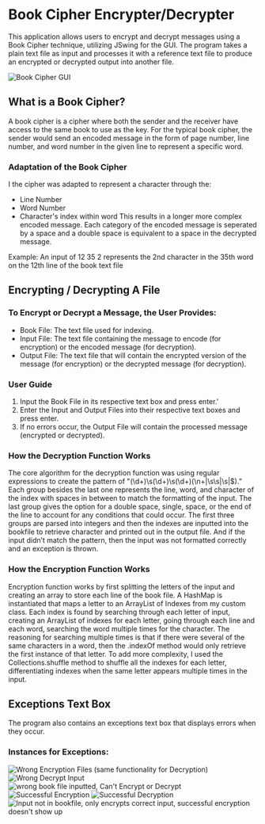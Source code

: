 # Book Cipher Encrypter/Decrypter
This application allows users to encrypt and decrypt messages using a Book Cipher technique, utilizing JSwing for the GUI. The program takes a plain text file as input and processes it with a reference text file to produce an encrypted or decrypted output into another file.

![Book Cipher GUI](https://github.com/user-attachments/assets/afb4e720-ddd7-403f-98a2-aba4862698b9)

## What is a Book Cipher?
A book cipher is a cipher where both the sender and the receiver have access to the same book to use as the key. For the typical book cipher, the sender would send an encoded message in the form of page number, line number, and word number in the given line to represent a specific word. 

### Adaptation of the Book Cipher
I the cipher was adapted to represent a character through the:
- Line Number
- Word Number
- Character's index within word
This results in a longer more complex encoded message. Each category of the encoded message is seperated by a space and a double space is equivalent to a space in the decrypted message. 

Example: An input of 12 35 2 represents the 2nd character in the 35th word on the 12th line of the book text file

## Encrypting / Decrypting A File
### To Encrypt or Decrypt a Message, the User Provides:
- Book File: The text file used for indexing.
- Input File: The text file containing the message to encode (for encryption) or the encoded message (for decryption).
- Output File: The text file that will contain the encrypted version of the message (for encryption) or the decrypted message (for decryption).

### User Guide
1. Input the Book File in its respective text box and press enter.'
2. Enter the Input and Output Files into their respective text boxes and press enter.
3. If no errors occur, the Output File will contain the processed message (encrypted or decrypted).

### How the Decryption Function Works
The core algorithm for the decryption function was using regular expressions to create the pattern of "(\\d+)\\s(\\d+)\\s(\\d+)(\n+|\\s\\s|\s|$).” Each group besides the last one represents the line, word, and character of the index with spaces in between to match the formatting of the input. 
The last group gives the option for a double space, single, space, or the end of the line to account for any conditions that could occur. The first three groups are parsed into integers and then the indexes are inputted into the bookfile to retrieve character and printed out in the output file. And if the input didn’t match the pattern, then the input was not formatted correctly and an exception is thrown. 

### How the Encryption Function Works
Encryption function works by first splitting the letters of the input and creating an array to store each line of the book file. A HashMap is instantiated that maps a letter to an ArrayList of Indexes from my custom class. 
Each index is found by searching through each letter of input, creating an ArrayList of indexes for each letter, going through each line and each word, searching the word multiple times for the character. The reasoning for searching multiple times is
that if there were several of the same characters in a word, then the .indexOf method would only retrieve the first instance of that letter. 
To add more complexity, I used the Collections.shuffle method to shuffle all the indexes for each letter, differentiating indexes when the same letter appears multiple times in the input.

## Exceptions Text Box
The program also contains an exceptions text box that displays errors when they occur.  
### Instances for Exceptions:
![Wrong Encryption Files (same functionality for Decryption)](https://github.com/user-attachments/assets/cc2e00fb-34ba-4e0e-aa96-7306ceb6732d)
![Wrong Decrypt Input](https://github.com/user-attachments/assets/59a8b36c-1926-430f-87e6-7e3e0d4f0318)
![wrong book file inputted, Can't Encrypt or Decrypt](https://github.com/user-attachments/assets/2848ae5f-e2d7-49a1-b0b8-a3f99ada7b6e)
![Successful Encryption](https://github.com/user-attachments/assets/81bcacf8-b294-4be5-8b77-f38232a1af74)
![Successful Decryption](https://github.com/user-attachments/assets/4887d0cb-537f-4f6e-88ae-e08c7c609813)
![Input not in bookfile, only encrypts correct input, successful encryption doesn't show up](https://github.com/user-attachments/assets/5d89b914-2272-454f-8fbd-a5268dc9a048)

